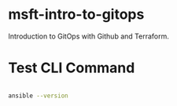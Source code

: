 # msft-intro-to-gitops

Introduction to GitOps with Github and Terraform.

# Test CLI Command

```sh { "Testing"= name:= }

ansible --version
```